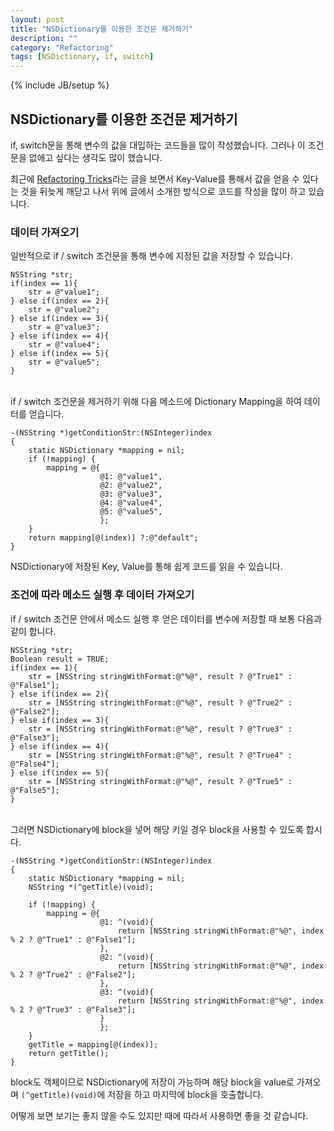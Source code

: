 ```yaml
---
layout: post
title: "NSDictionary를 이용한 조건문 제거하기"
description: ""
category: "Refactoring"
tags: [NSDictionary, if, switch]
---
```

{% include JB/setup %}

## NSDictionary를 이용한 조건문 제거하기

if, switch문을 통해 변수의 값을 대입하는 코드들을 많이 작성했습니다. 그러나 이 조건문을 없애고 싶다는 생각도 많이 했습니다.

최근에 [Refactoring Tricks](http://www.merowing.info/2014/03/refactoring-tricks/#.UzjZsq1_unE)라는 글을 보면서 Key-Value를 통해서 값을 얻을 수 있다는 것을 뒤늦게 깨닫고 나서 위에 글에서 소개한 방식으로 코드를 작성을 많이 하고 있습니다.

### 데이터 가져오기

일반적으로 if / switch 조건문을 통해 변수에 지정된 값을 저장할 수 있습니다.
	
	NSString *str;
	if(index == 1){
		str = @"value1";
	} else if(index == 2){
		str = @"value2";
	} else if(index == 3){
		str = @"value3";
	} else if(index == 4){
		str = @"value4";
	} else if(index == 5){
		str = @"value5";
	}

<br/>if / switch 조건문을 제거하기 위해 다음 메소드에 Dictionary Mapping을 하여 데이터를 얻습니다.

	-(NSString *)getConditionStr:(NSInteger)index
	{
	    static NSDictionary *mapping = nil;
	    if (!mapping) {
	        mapping = @{
	                    @1: @"value1",
	                    @2: @"value2",
	                    @3: @"value3",
	                    @4: @"value4",
	                    @5: @"value5",
	                    };
	    }
	    return mapping[@(index)] ?:@"default";
	}

NSDictionary에 저장된 Key, Value를 통해 쉽게 코드를 읽을 수 있습니다.

### 조건에 따라 메소드 실행 후 데이터 가져오기

if / switch 조건문 안에서 메소드 실행 후 얻은 데이터를 변수에 저장할 때 보통 다음과 같이 합니다.

    NSString *str;
    Boolean result = TRUE;
	if(index == 1){
		str = [NSString stringWithFormat:@"%@", result ? @"True1" : @"False1"];
	} else if(index == 2){
		str = [NSString stringWithFormat:@"%@", result ? @"True2" : @"False2"];
	} else if(index == 3){
		str = [NSString stringWithFormat:@"%@", result ? @"True3" : @"False3"];
	} else if(index == 4){
		str = [NSString stringWithFormat:@"%@", result ? @"True4" : @"False4"];
	} else if(index == 5){
		str = [NSString stringWithFormat:@"%@", result ? @"True5" : @"False5"];
	}

<br/>그러면 NSDictionary에 block을 넣어 해당 키일 경우 block을 사용할 수 있도록 합시다.

	-(NSString *)getConditionStr:(NSInteger)index
	{
	    static NSDictionary *mapping = nil;
	    NSString *(^getTitle)(void);
	    
	    if (!mapping) {
	        mapping = @{
	                    @1: ^(void){
	                        return [NSString stringWithFormat:@"%@", index % 2 ? @"True1" : @"False1"];
	                    },
	                    @2: ^(void){
	                        return [NSString stringWithFormat:@"%@", index % 2 ? @"True2" : @"False2"];
	                    },
	                    @3: ^(void){
	                        return [NSString stringWithFormat:@"%@", index % 2 ? @"True3" : @"False3"];
	                    }
	                    };
	    }
	    getTitle = mapping[@(index)];
	    return getTitle();
	}

block도 객체이므로 NSDictionary에 저장이 가능하며 해당 block을 value로 가져오며 `(^getTitle)(void)`에 저장을 하고 마지막에 block을 호출합니다.

어떻게 보면 보기는 좋지 않을 수도 있지만 때에 따라서 사용하면 좋을 것 같습니다.
